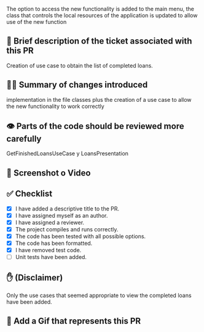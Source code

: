 The option to access the new functionality is added to the main menu, the class that controls the local resources of the application is updated to allow use of the new function

## 📝 Brief description of the ticket associated with this PR
Creation of use case to obtain the list of completed loans.

## 👩‍💻 Summary of changes introduced
implementation in the file classes plus the creation of a use case to allow the new functionality to work correctly

## 👁️ Parts of the code should be reviewed more carefully
GetFinishedLoansUseCase y LoansPresentation

## 📸 Screenshot o Video

## ✅ Checklist
- [x] I have added a descriptive title to the PR.
- [x] I have assigned myself as an author.
- [x] I have assigned a reviewer.
- [x] The project compiles and runs correctly.
- [x] The code has been tested with all possible options.
- [x] The code has been formatted.
- [x] I have removed test code.
- [ ] Unit tests have been added.

## ✋ (Disclaimer)
Only the use cases that seemed appropriate to view the completed loans have been added.
## 🌈 Add a Gif that represents this PR
